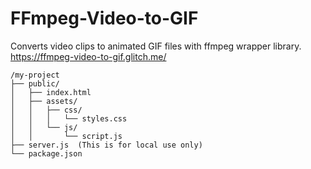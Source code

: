 # FFmpeg-Video-to-GIF
Converts video clips to animated GIF files with ffmpeg wrapper library.
https://ffmpeg-video-to-gif.glitch.me/

```
/my-project
├── public/
│   ├── index.html
│   ├── assets/
│   │   ├── css/
│   │   │   └── styles.css
│   │   └── js/
│   │       └── script.js
├── server.js  (This is for local use only)
└── package.json
```